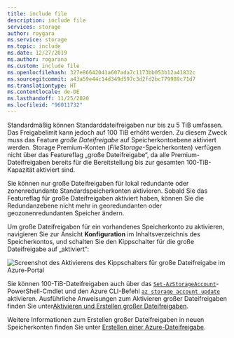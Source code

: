 ```yaml
---
title: include file
description: include file
services: storage
author: roygara
ms.service: storage
ms.topic: include
ms.date: 12/27/2019
ms.author: rogarana
ms.custom: include file
ms.openlocfilehash: 327e86642041a607ada7c1173bb053b12a41832c
ms.sourcegitcommit: a43a59e44c14d349d597c3d2fd2bc779989c71d7
ms.translationtype: HT
ms.contentlocale: de-DE
ms.lasthandoff: 11/25/2020
ms.locfileid: "96011732"
---
```

Standardmäßig können Standarddateifreigaben nur bis zu 5 TiB umfassen. Das Freigabelimit kann jedoch auf 100 TiB erhöht werden. Zu diesem Zweck muss das Feature *große Dateifreigabe* auf Speicherkontoebene aktiviert werden. Storage Premium-Konten (*FileStorage*-Speicherkonten) verfügen nicht über das Featureflag „große Dateifreigabe“, da alle Premium-Dateifreigaben bereits für die Bereitstellung bis zur gesamten 100-TiB-Kapazität aktiviert sind.

Sie können nur große Dateifreigaben für lokal redundante oder zonenredundante Standardspeicherkonten aktivieren. Sobald Sie das Featureflag für große Dateifreigaben aktiviert haben, können Sie die Redundanzebene nicht mehr in georedundanten oder geozonenredundanten Speicher ändern.

Um große Dateifreigaben für ein vorhandenes Speicherkonto zu aktivieren, navigieren Sie zur Ansicht **Konfiguration** im Inhaltsverzeichnis des Speicherkontos, und schalten Sie den Kippschalter für die große Dateifreigabe auf „aktiviert“:

![Screenshot des Aktivierens des Kippschalters für große Dateifreigabe im Azure-Portal](media/storage-files-tiers-enable-large-shares/enable-lfs-0.png)

Sie können 100-TiB-Dateifreigaben auch über das [`Set-AzStorageAccount`](/powershell/module/az.storage/set-azstorageaccount)-PowerShell-Cmdlet und den Azure CLI-Befehl [`az storage account update`](/cli/azure/storage/account#az-storage-account-update) aktivieren. Ausführliche Anweisungen zum Aktivieren großer Dateifreigaben finden Sie unter[Aktivieren und Erstellen großer Dateifreigaben](../articles/storage/files/storage-files-how-to-create-large-file-share.md).

Weitere Informationen zum Erstellen großer Dateifreigaben in neuen Speicherkonten finden Sie unter [Erstellen einer Azure-Dateifreigabe](../articles/storage/files/storage-how-to-create-file-share.md).